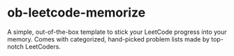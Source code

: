 # ob-leetcode-memorize

A simple, out-of-the-box template to stick your LeetCode progress into your memory. Comes with categorized, hand-picked problem lists made by  top-notch LeetCoders.
